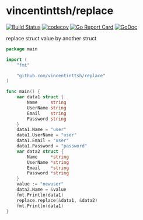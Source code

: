# vincentinttsh/replace

[![Build Status](https://travis-ci.com/vincentinttsh/replace.svg?branch=master)](https://travis-ci.com/vincentinttsh/replace)
[![codecov](https://codecov.io/gh/vincentinttsh/replace/branch/master/graph/badge.svg?token=NATJW3S1UO)](https://codecov.io/gh/vincentinttsh/replacd)
[![Go Report Card](https://goreportcard.com/badge/github.com/vincentinttsh/replace)](https://goreportcard.com/report/github.com/vincentinttsh/replace)
[![GoDoc](https://godoc.org/github.com/vincentinttsh/replace?status.svg)](https://godoc.org/github.com/vincentinttsh/replace)

replace struct value by another struct

``` go
package main

import (
	"fmt"

	"github.com/vincentinttsh/replace"
)

func main() {
	var data1 struct {
		Name     string
		UserName string
		Email    string
		Password string
	}
	data1.Name = "user"
	data1.UserName = "user"
	data1.Email = "user"
	data1.Password = "password"
	var data2 struct {
		Name     *string
		UserName *string
		Email    *string
		Password *string
	}
	value := "newuser"
	data2.Name = &value
	fmt.Println(data1)
	replace.replace(&data1, &data2)
	fmt.Println(data1)
}
```
